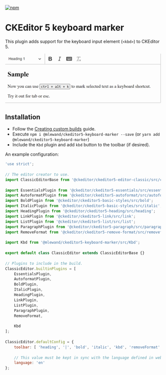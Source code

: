 [![npm](https://img.shields.io/npm/dm/@mlewand/ckeditor5-keyboard-marker.svg?style=flat-square)](https://www.npmjs.org/package/@mlewand/ckeditor5-keyboard-marker)

# CKEditor 5 keyboard marker

This plugin adds support for the keyboard input element (`<kbd>`) to CKEditor 5.

![Keyboard marker example](assets/demo.gif)

## Installation

* Follow the [Creating custom builds](https://ckeditor.com/docs/ckeditor5/latest/builds/guides/development/custom-builds.html) guide.
* Execute `npm i @mlewand/ckeditor5-keyboard-marker --save` (or `yarn add @mlewand/ckeditor5-keyboard-marker`)
* Include the `Kbd` plugin and add `kbd` button to the toolbar (if desired).

An example configuration:

```js
'use strict';

// The editor creator to use.
import ClassicEditorBase from '@ckeditor/ckeditor5-editor-classic/src/classiceditor';

import EssentialsPlugin from '@ckeditor/ckeditor5-essentials/src/essentials';
import AutoformatPlugin from '@ckeditor/ckeditor5-autoformat/src/autoformat';
import BoldPlugin from '@ckeditor/ckeditor5-basic-styles/src/bold';
import ItalicPlugin from '@ckeditor/ckeditor5-basic-styles/src/italic';
import HeadingPlugin from '@ckeditor/ckeditor5-heading/src/heading';
import LinkPlugin from '@ckeditor/ckeditor5-link/src/link';
import ListPlugin from '@ckeditor/ckeditor5-list/src/list';
import ParagraphPlugin from '@ckeditor/ckeditor5-paragraph/src/paragraph';
import RemoveFormat from '@ckeditor/ckeditor5-remove-format/src/removeformat';

import Kbd from '@mlewand/ckeditor5-keyboard-marker/src/Kbd';

export default class ClassicEditor extends ClassicEditorBase {}

// Plugins to include in the build.
ClassicEditor.builtinPlugins = [
	EssentialsPlugin,
	AutoformatPlugin,
	BoldPlugin,
	ItalicPlugin,
	HeadingPlugin,
	LinkPlugin,
	ListPlugin,
	ParagraphPlugin,
	RemoveFormat,

	Kbd
];

ClassicEditor.defaultConfig = {
	toolbar: [ 'heading', '|', 'bold', 'italic', 'kbd', 'removeFormat' ],

	// This value must be kept in sync with the language defined in webpack.config.js.
	language: 'en'
};
```
